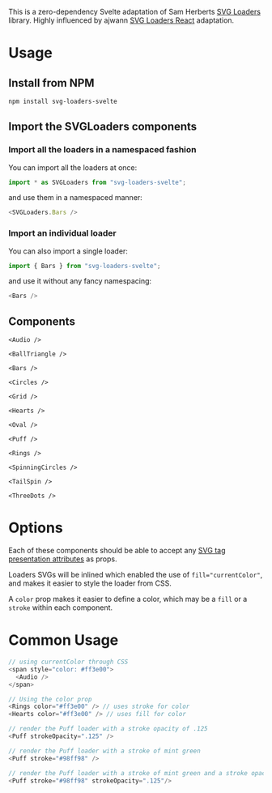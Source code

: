 This is a zero-dependency Svelte adaptation of Sam Herberts [SVG Loaders](https://github.com/SamHerbert/SVG-Loaders) library. Highly influenced by ajwann [SVG Loaders React](https://github.com/ajwann/svg-loaders-react) adaptation.

# Usage

## Install from NPM

```bash
npm install svg-loaders-svelte
```

## Import the SVGLoaders components

### Import all the loaders in a namespaced fashion

You can import all the loaders at once:

```js
import * as SVGLoaders from "svg-loaders-svelte";
```

and use them in a namespaced manner:

```js
<SVGLoaders.Bars />
```

### Import an individual loader

You can also import a single loader:

```js
import { Bars } from "svg-loaders-svelte";
```

and use it without any fancy namespacing:

```js
<Bars />
```

## Components

`<Audio />`

`<BallTriangle />`

`<Bars />`

`<Circles />`

`<Grid />`

`<Hearts />`

`<Oval />`

`<Puff />`

`<Rings />`

`<SpinningCircles />`

`<TailSpin />`

`<ThreeDots />`

# Options

Each of these components should be able to accept any [SVG tag presentation attributes](https://developer.mozilla.org/en-US/docs/Web/SVG/Attribute/Presentation) as props.

Loaders SVGs will be inlined which enabled the use of `fill="currentColor"`, and makes it easier to style the loader from CSS.

A `color` prop makes it easier to define a color, which may be a `fill` or a `stroke` within each component.

# Common Usage

```Javascript
// using currentColor through CSS
<span style="color: #ff3e00">
  <Audio />
</span>

// Using the color prop
<Rings color="#ff3e00" /> // uses stroke for color
<Hearts color="#ff3e00" /> // uses fill for color

// render the Puff loader with a stroke opacity of .125
<Puff strokeOpacity=".125" />

// render the Puff loader with a stroke of mint green
<Puff stroke="#98ff98" />

// render the Puff loader with a stroke of mint green and a stroke opactiy of .125
<Puff stroke="#98ff98" strokeOpacity=".125"/>
```
